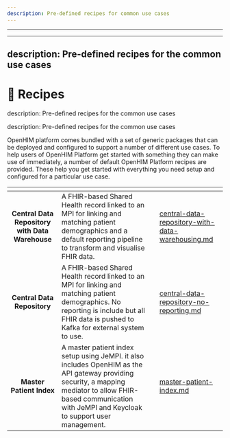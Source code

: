 ```yaml
---
description: Pre-defined recipes for common use cases
---
```


---
---
description: Pre-defined recipes for the common use cases
---

# 📜 Recipes
description: Pre-defined recipes for the common use cases

description: Pre-defined recipes for the common use cases

OpenHIM platform comes bundled with a set of generic packages that can be deployed and configured to support a number of different use cases. To help users of OpenHIM Platform get started with something they can make use of immediately, a number of default OpenHIM Platform recipes are provided. These help you get started with everything you need setup and configured for a particular use case.




<table data-view="cards"><thead><tr><th align="center"></th><th></th><th data-hidden></th><th data-hidden data-card-target data-type="content-ref"></th></tr></thead><tbody><tr><td align="center"><strong>Central Data Repository with Data Warehouse</strong></td><td>A FHIR-based Shared Health record linked to an MPI for linking and matching patient demographics and a default reporting pipeline to transform and visualise FHIR data.</td><td></td><td><a href="central-data-repository-with-data-warehousing.md">central-data-repository-with-data-warehousing.md</a></td></tr><tr><td align="center"><strong>Central Data Repository</strong></td><td>A FHIR-based Shared Health record linked to an MPI for linking and matching patient demographics. No reporting is include but all FHIR data is pushed to Kafka for external system to use.</td><td></td><td><a href="central-data-repository-no-reporting.md">central-data-repository-no-reporting.md</a></td></tr><tr><td align="center"><strong>Master Patient Index</strong></td><td>A master patient index setup using JeMPI. it also includes OpenHIM as the API gateway providing security, a mapping mediator to allow FHIR-based communication with JeMPI and Keycloak to support user management.</td><td></td><td><a href="master-patient-index.md">master-patient-index.md</a></td></tr></tbody></table>
